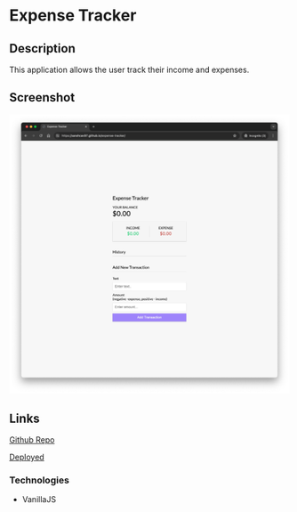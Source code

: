 # Expense Tracker

## Description
This application allows the user track their income and expenses.

## Screenshot
![](assets/screenshot1.png)

## Links

[Github Repo](https://github.com/Sarahcav97/expense-tracker)

[Deployed](https://sarahcav97.github.io/expense-tracker/)


### Technologies

* VanillaJS
